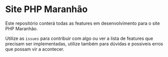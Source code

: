 Site PHP Maranhão
============

Este repositório conterá todas as features em desenvolvimento para o site PHP Maranhão.

Utilize as `issues` para contribuir com algo ou ver a lista de features que precisam ser implementadas, utilize também para dúvidas e possiveis erros que possam vir a acontecer.



